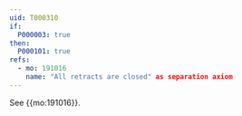```yaml
---
uid: T000310
if:
  P000003: true
then:
  P000101: true
refs:
  - mo: 191016
    name: "All retracts are closed" as separation axiom
---
```


See {{mo:191016}}.
